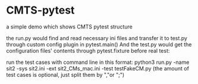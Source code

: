 # CMTS-pytest
a simple demo which shows CMTS pytest structure

the run.py would find and read necessary ini files and transfer it to test.py through custom config plugin in pytest.main()
And the test.py would get the configuration files' contents through pytest.fixture before real test:

run the test cases with command line in this format:
 python3 run.py -name sit2 -sys sit2.ini -ext sit2_CMs_mac.ini -test testFakeCM.py (the amount of test cases is optional, just split them by ","or ";")
 
